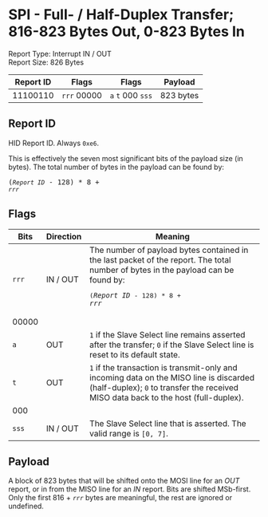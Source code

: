 
# SPI - Full- / Half-Duplex Transfer; 816-823 Bytes Out, 0-823 Bytes In
Report Type: Interrupt IN / OUT<br />
Report Size: 826 Bytes

| Report ID | Flags | Flags | Payload |
|-----------|-------|-------|---------|
| 11100110 | `rrr`&nbsp;00000 | `a`&nbsp;`t`&nbsp;000&nbsp;`sss` | 823 bytes |

## Report ID
HID Report ID.  Always `0xe6`.

This is effectively the seven most significant bits of the payload size (in bytes).  The total number of bytes in the payload can be found by: <pre>(*`Report ID`* - 128) * 8 + *`rrr`*</pre>

## Flags

| Bits  | Direction | Meaning |
|-------|-----------|---------|
| `rrr` | IN / OUT  | The number of payload bytes contained in the last packet of the report.  The total number of bytes in the payload can be found by: <pre>(*`Report ID`* - 128) * 8 + *`rrr`*</pre> |
| 00000 |          |                                                                       |
| `a`   | OUT      | `1` if the Slave Select line remains asserted after the transfer; `0` if the Slave Select line is reset to its default state. |
| `t`   | OUT      | `1` if the transaction is transmit-only and incoming data on the MISO line is discarded (half-duplex); `0` to transfer the received MISO data back to the host (full-duplex). |
| 000   |          |                                                                       |
| `sss` | IN / OUT | The Slave Select line that is asserted.  The valid range is `[0, 7]`. |

## Payload
A block of 823 bytes that will be shifted onto the MOSI line for an *OUT* report, or in from the MISO line for an *IN* report.  Bits are shifted MSb-first.  Only the first 816 + *`rrr`* bytes are meaningful, the rest are ignored or undefined.
